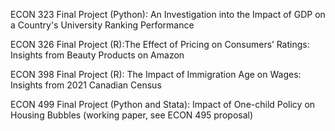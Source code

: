 ECON 323 Final Project (Python): An Investigation into the Impact of GDP on a Country's University Ranking Performance

ECON 326 Final Project (R):The Effect of Pricing on Consumers’ Ratings: Insights from Beauty Products on Amazon

ECON 398 Final Project (R): The Impact of Immigration Age on Wages: Insights from 2021 Canadian Census

ECON 499 Final Project (Python and Stata): Impact of One-child Policy on Housing Bubbles (working paper, see ECON 495 proposal)

